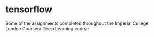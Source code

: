 # tensorflow
Some of the assignments completed throughout the Imperial College London Coursera Deep Learning course
